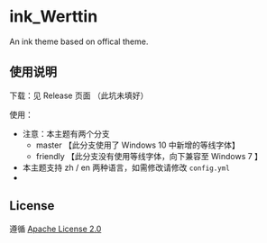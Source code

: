 # ink_Werttin

An ink theme based on offical theme.

## 使用说明

下载：见 Release 页面 （此坑未填好）

使用：

 - 注意：本主题有两个分支
   - master   【此分支使用了 Windows 10 中新增的等线字体】
   - friendly 【此分支没有使用等线字体，向下兼容至 Windows 7 】
 - 本主题支持 zh / en 两种语言，如需修改请修改 `config.yml` 
 - 

## License

遵循 [Apache License 2.0](./LICENSE)
